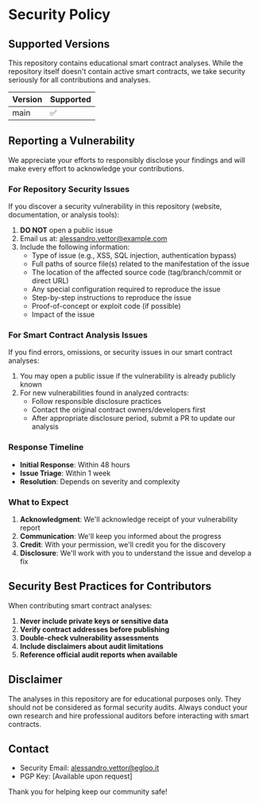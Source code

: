 # Security Policy

## Supported Versions

This repository contains educational smart contract analyses. While the repository itself doesn't contain active smart contracts, we take security seriously for all contributions and analyses.

| Version | Supported          |
| ------- | ------------------ |
| main    | :white_check_mark: |

## Reporting a Vulnerability

We appreciate your efforts to responsibly disclose your findings and will make every effort to acknowledge your contributions.

### For Repository Security Issues

If you discover a security vulnerability in this repository (website, documentation, or analysis tools):

1. **DO NOT** open a public issue
2. Email us at: alessandro.vettor@example.com
3. Include the following information:
   - Type of issue (e.g., XSS, SQL injection, authentication bypass)
   - Full paths of source file(s) related to the manifestation of the issue
   - The location of the affected source code (tag/branch/commit or direct URL)
   - Any special configuration required to reproduce the issue
   - Step-by-step instructions to reproduce the issue
   - Proof-of-concept or exploit code (if possible)
   - Impact of the issue

### For Smart Contract Analysis Issues

If you find errors, omissions, or security issues in our smart contract analyses:

1. You may open a public issue if the vulnerability is already publicly known
2. For new vulnerabilities found in analyzed contracts:
   - Follow responsible disclosure practices
   - Contact the original contract owners/developers first
   - After appropriate disclosure period, submit a PR to update our analysis

### Response Timeline

- **Initial Response**: Within 48 hours
- **Issue Triage**: Within 1 week
- **Resolution**: Depends on severity and complexity

### What to Expect

1. **Acknowledgment**: We'll acknowledge receipt of your vulnerability report
2. **Communication**: We'll keep you informed about the progress
3. **Credit**: With your permission, we'll credit you for the discovery
4. **Disclosure**: We'll work with you to understand the issue and develop a fix

## Security Best Practices for Contributors

When contributing smart contract analyses:

1. **Never include private keys or sensitive data**
2. **Verify contract addresses before publishing**
3. **Double-check vulnerability assessments**
4. **Include disclaimers about audit limitations**
5. **Reference official audit reports when available**

## Disclaimer

The analyses in this repository are for educational purposes only. They should not be considered as formal security audits. Always conduct your own research and hire professional auditors before interacting with smart contracts.

## Contact

- Security Email: alessandro.vettor@egloo.it
- PGP Key: [Available upon request]

Thank you for helping keep our community safe!